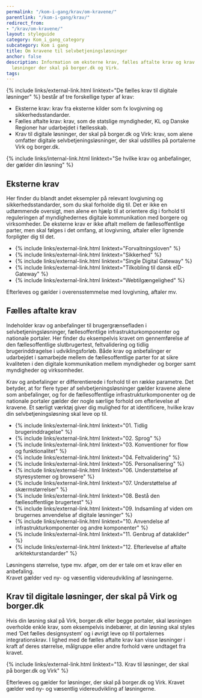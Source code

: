 ```yaml
---
permalink: "/kom-i-gang/krav/om-kravene/"
parentlink: "/kom-i-gang/krav/"
redirect_from:
- "/krav/om-kravene/"
layout: styleguide
category: Kom_i_gang_category
subcategory: Kom i gang
title: Om kravene til selvbetjeningsløsninger
anchor: false
description: Information om eksterne krav, fælles aftalte krav og krav til digitale
  løsninger der skal på borger.dk og Virk.
tags:
---
```


{% include links/external-link.html linktext="De fælles krav til digitale løsninger" %} består af tre forskellige typer af krav:

* Eksterne krav: krav fra eksterne kilder som fx lovgivning og sikkerhedsstandarder.
* Fælles aftalte krav: krav, som de statslige myndigheder, KL og Danske Regioner har udarbejdet i fællesskab.
* Krav til digitale løsninger, der skal på borger.dk og Virk: krav, som alene omfatter digitale selvbetjeningsløsninger, der skal udstilles på portalerne Virk og borger.dk.

{% include links/internal-link.html linktext="Se hvilke krav og anbefalinger, der gælder din løsning" %}

<h2>Eksterne krav</h2>

Her finder du blandt andet eksempler på relevant lovgivning og sikkerhedsstandarder, som du skal forholde dig til. Det er ikke en udtømmende oversigt, men alene en hjælp til at orientere dig i forhold til reguleringen af myndighedernes digitale kommunikation med borgere og virksomheder. De eksterne krav er ikke aftalt mellem de fællesoffentlige parter, men skal følges i det omfang, at lovgivning, aftaler eller lignende forpligter dig til det.

<ul class="nobullet-list">
  <li>{% include links/external-link.html linktext="Forvaltningsloven" %}</li>
  <li>{% include links/external-link.html linktext="Sikkerhed" %}</li>
  <li>{% include links/external-link.html linktext="Single Digital Gateway" %}</li>
  <li>{% include links/external-link.html linktext="Tilkobling til dansk eID-Gateway" %}</li>
  <li>{% include links/external-link.html linktext="Webtilgængelighed" %}</li>
</ul>

Efterleves og gælder i overensstemmelse med lovgivning, aftaler mv.

<h2>Fælles aftalte krav</h2>

Indeholder krav og anbefalinger til brugergrænsefladen i selvbetjeningsløsninger, fællesoffentlige infrastrukturkomponenter og nationale portaler. Her finder du eksempelvis kravet om gennemførelse af den fællesoffentlige slutbrugertest, feltvalidering og tidlig brugerinddragelse i udviklingsforløb. Både krav og anbefalinger er udarbejdet i samarbejde mellem de fællesoffentlige parter for at sikre kvaliteten i den digitale kommunikation mellem myndigheder og borger samt myndigheder og virksomheder.

Krav og anbefalinger er differentierede i forhold til en række parametre. Det betyder, at for flere typer af selvbetjeningsløsninger gælder kravene alene som anbefalinger, og for de fællesoffentlige infrastrukturkomponenter og de nationale portaler gælder der nogle særlige forhold om efterlevelse af kravene. Et særligt værktøj giver dig mulighed for at identificere, hvilke krav din selvbetjeningsløsning skal leve op til.

<ul class="nobullet-list">
  <li>{% include links/external-link.html linktext="01. Tidlig brugerinddragelse" %}</li>
  <li>{% include links/external-link.html linktext="02. Sprog" %}</li>
  <li>{% include links/external-link.html linktext="03. Konventioner for flow og funktionalitet" %}</li>
  <li>{% include links/external-link.html linktext="04. Feltvalidering" %}</li>
  <li>{% include links/external-link.html linktext="05. Personalisering" %}</li>
  <li>{% include links/external-link.html linktext="06. Understøttelse af styresystemer og browsere" %}</li>
  <li>{% include links/external-link.html linktext="07. Understøttelse af skærmstørrelser" %}</li>
  <li>{% include links/external-link.html linktext="08. Bestå den fællesoffentlige brugertest" %}</li>
  <li>{% include links/external-link.html linktext="09. Indsamling af viden om brugernes anvendelse af digitale løsninger" %}</li>
  <li>{% include links/external-link.html linktext="10. Anvendelse af infrastrukturkomponenter og andre komponenter" %}</li>
  <li>{% include links/external-link.html linktext="11. Genbrug af datakilder" %}</li>
  <li>{% include links/external-link.html linktext="12. Efterlevelse af aftalte arkitekturstandarder" %}</li>
</ul>

Løsningens størrelse, type mv. afgør, om der er tale om et krav eller en anbefaling.<br/>Kravet gælder ved ny- og væsentlig videreudvikling af løsningerne.

<h2>Krav til digitale løsninger, der skal på Virk og borger.dk</h2>

Hvis din løsning skal på Virk, borger.dk eller begge portaler, skal løsningen overholde enkle krav, som eksempelvis indebærer, at din løsning skal styles med ’Det fælles designsystem’ og i øvrigt leve op til portalernes integrationskrav. I lighed med de fælles aftalte krav kan visse løsninger i kraft af deres størrelse, målgruppe eller andre forhold være undtaget fra kravet.

{% include links/external-link.html linktext="13. Krav til løsninger, der skal på borger.dk og Virk" %}

Efterleves og gælder for løsninger, der skal på borger.dk og Virk. Kravet gælder ved ny- og væsentlig videreudvikling af løsningerne.